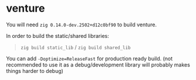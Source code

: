 # venture

You will need `zig 0.14.0-dev.2502+d12c0bf90` to build venture.

In order to build the static/shared libraries:
> `zig build static_lib` / `zig build shared_lib`

You can add `-Doptimize=ReleaseFast` for production ready build. (not recommended to use it as a debug/development library will probably makes things harder to debug)
